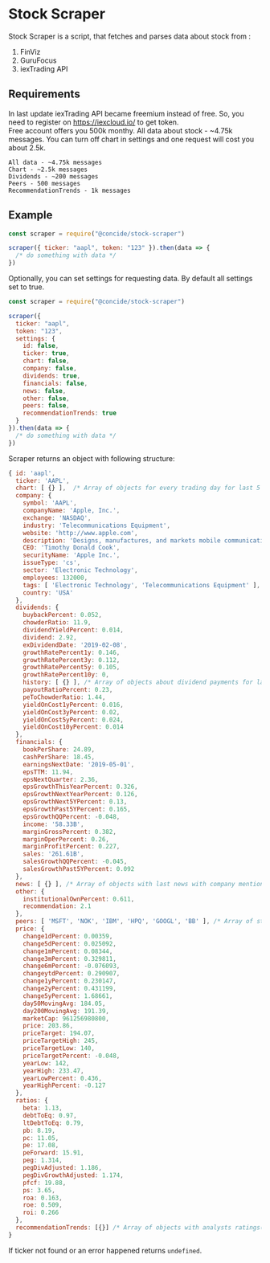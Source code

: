 # Stock Scraper

Stock Scraper is a script, that fetches and parses data about stock from :

1. FinViz
2. GuruFocus
3. iexTrading API

## Requirements

In last update iexTrading API became freemium instead of free. So, you need to register on https://iexcloud.io/ to get token.  
Free account offers you 500k monthy. All data about stock - ~4.75k messages. You can turn off chart in settings and one request will cost you about 2.5k.

```
All data - ~4.75k messages
Chart - ~2.5k messages
Dividends - ~200 messages
Peers - 500 messages
RecommendationTrends - 1k messages
```

## Example

```javascript
const scraper = require("@concide/stock-scraper")

scraper({ ticker: "aapl", token: "123" }).then(data => {
  /* do something with data */
})
```

Optionally, you can set settings for requesting data. By default all settings set to true.

```javascript
const scraper = require("@concide/stock-scraper")

scraper({
  ticker: "aapl",
  token: "123",
  settings: {
    id: false,
    ticker: true,
    chart: false,
    company: false,
    dividends: true,
    financials: false,
    news: false,
    other: false,
    peers: false,
    recommendationTrends: true
  }
}).then(data => {
  /* do something with data */
})
```

Scraper returns an object with following structure:

```javascript
{ id: 'aapl',
  ticker: 'AAPL',
  chart: [ {} ],  /* Array of objects for every trading day for last 5 years */
  company: {
    symbol: 'AAPL',
    companyName: 'Apple, Inc.',
    exchange: 'NASDAQ',
    industry: 'Telecommunications Equipment',
    website: 'http://www.apple.com',
    description: 'Designs, manufactures, and markets mobile communication, mediadevices, personal computers, and portable digital music players',
    CEO: 'Timothy Donald Cook',
    securityName: 'Apple Inc.',
    issueType: 'cs',
    sector: 'Electronic Technology',
    employees: 132000,
    tags: [ 'Electronic Technology', 'Telecommunications Equipment' ],
    country: 'USA'
  },
  dividends: {
    buybackPercent: 0.052,
    chowderRatio: 11.9,
    dividendYieldPercent: 0.014,
    dividend: 2.92,
    exDividendDate: '2019-02-08',
    growthRatePercent1y: 0.146,
    growthRatePercent3y: 0.112,
    growthRatePercent5y: 0.105,
    growthRatePercent10y: 0,
    history: [ {} ], /* Array of objects about dividend payments for last 5 years */
    payoutRatioPercent: 0.23,
    peToChowderRatio: 1.44,
    yieldOnCost1yPercent: 0.016,
    yieldOnCost3yPercent: 0.02,
    yieldOnCost5yPercent: 0.024,
    yieldOnCost10yPercent: 0.014
  },
  financials: {
    bookPerShare: 24.89,
    cashPerShare: 18.45,
    earningsNextDate: '2019-05-01',
    epsTTM: 11.94,
    epsNextQuarter: 2.36,
    epsGrowthThisYearPercent: 0.326,
    epsGrowthNextYearPercent: 0.126,
    epsGrowthNext5YPercent: 0.13,
    epsGrowthPast5YPercent: 0.165,
    epsGrowthQQPercent: -0.048,
    income: '58.33B',
    marginGrossPercent: 0.382,
    marginOperPercent: 0.26,
    marginProfitPercent: 0.227,
    sales: '261.61B',
    salesGrowthQQPercent: -0.045,
    salesGrowthPast5YPercent: 0.092
  },
  news: [ {} ], /* Array of objects with last news with company mentioning */
  other: {
    institutionalOwnPercent: 0.611,
    recommendation: 2.1
  },
  peers: [ 'MSFT', 'NOK', 'IBM', 'HPQ', 'GOOGL', 'BB' ], /* Array of strings with tickers of peer companies */
  price: {
    change1dPercent: 0.00359,
    change5dPercent: 0.025092,
    change1mPercent: 0.08344,
    change3mPercent: 0.329811,
    change6mPercent: -0.076093,
    changeytdPercent: 0.290907,
    change1yPercent: 0.230147,
    change2yPercent: 0.431199,
    change5yPercent: 1.68661,
    day50MovingAvg: 184.05,
    day200MovingAvg: 191.39,
    marketCap: 961256980800,
    price: 203.86,
    priceTarget: 194.07,
    priceTargetHigh: 245,
    priceTargetLow: 140,
    priceTargetPercent: -0.048,
    yearLow: 142,
    yearHigh: 233.47,
    yearLowPercent: 0.436,
    yearHighPercent: -0.127
  },
  ratios: {
    beta: 1.13,
    debtToEq: 0.97,
    ltDebtToEq: 0.79,
    pb: 8.19,
    pc: 11.05,
    pe: 17.08,
    peForward: 15.91,
    peg: 1.314,
    pegDivAdjusted: 1.186,
    pegDivGrowthAdjusted: 1.174,
    pfcf: 19.88,
    ps: 3.65,
    roa: 0.163,
    roe: 0.509,
    roi: 0.266
  },
  recommendationTrends: [{}] /* Array of objects with analysts ratings(Buy, Overweight, Hold, Underweight, Sell) over time */
}
```

If ticker not found or an error happened returns `undefined`.
